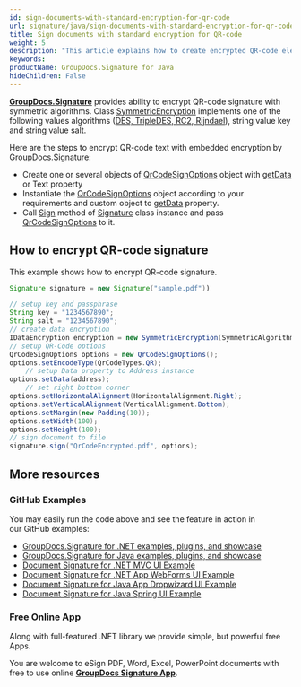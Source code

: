 ```yaml
---
id: sign-documents-with-standard-encryption-for-qr-code
url: signature/java/sign-documents-with-standard-encryption-for-qr-code
title: Sign documents with standard encryption for QR-code
weight: 5
description: "This article explains how to create encrypted QR-code electronic signature"
keywords: 
productName: GroupDocs.Signature for Java
hideChildren: False
---
```

[**GroupDocs.Signature**](https://products.groupdocs.com/signature/java ) provides ability to encrypt QR-code signature with symmetric algorithms. Class [SymmetricEncryption](https://reference.groupdocs.com/signature/java/com.groupdocs.signature.domain.extensions.encryption/SymmetricEncryption ) implements one of the following values algorithms ([DES, TripleDES, RC2, Rijndael](https://reference.groupdocs.com/signature/java/com.groupdocs.signature.domain.extensions.encryption/SymmetricAlgorithmType )), string value key and string value salt.

Here are the steps to encrypt QR-code text with embedded encryption by GroupDocs.Signature:

* Create one or several objects of [QrCodeSignOptions](https://reference.groupdocs.com/signature/java/com.groupdocs.signature.options.sign/QrCodeSignOptions ) object with [getData](https://reference.groupdocs.com/signature/java/com.groupdocs.signature.options.sign/QrCodeSignOptions#getData() ) or Text property
* Instantiate the  [QrCodeSignOptions](https://reference.groupdocs.com/signature/java/com.groupdocs.signature.options.sign/QrCodeSignOptions ) object according to your requirements and custom object to [getData](https://reference.groupdocs.com/signature/java/com.groupdocs.signature.options.sign/QrCodeSignOptions#getData() ) property.
* Call [Sign](https://reference.groupdocs.com/signature/java/com.groupdocs.signature/Signature#sign(java.io.OutputStream,%20java.util.List)) method of [Signature](https://reference.groupdocs.com/signature/java/com.groupdocs.signature/Signature ) class instance and pass [QrCodeSignOptions](https://reference.groupdocs.com/https://reference.groupdocs.com/signature/java/com.groupdocs.signature.options.sign/QrCodeSignOptions ) to it.  

## How to encrypt QR-code signature

 This example shows how to encrypt QR-code signature.

```java
Signature signature = new Signature("sample.pdf"))

// setup key and passphrase
String key = "1234567890";
String salt = "1234567890";
// create data encryption
IDataEncryption encryption = new SymmetricEncryption(SymmetricAlgorithmType.Rijndael, key, salt);
// setup QR-Code options
QrCodeSignOptions options = new QrCodeSignOptions();
options.setEncodeType(QrCodeTypes.QR);
	// setup Data property to Address instance
options.setData(address);
	// set right bottom corner
options.setHorizontalAlignment(HorizontalAlignment.Right);
options.setVerticalAlignment(VerticalAlignment.Bottom);
options.setMargin(new Padding(10));
options.setWidth(100);
options.setHeight(100);
// sign document to file
signature.sign("QrCodeEncrypted.pdf", options);

```

## More resources

### GitHub Examples

You may easily run the code above and see the feature in action in our GitHub examples:

* [GroupDocs.Signature for .NET examples, plugins, and showcase](https://github.com/groupdocs-signature/GroupDocs.Signature-for-.NET)
* [GroupDocs.Signature for Java examples, plugins, and showcase](https://github.com/groupdocs-signature/GroupDocs.Signature-for-Java)
* [Document Signature for .NET MVC UI Example](https://github.com/groupdocs-signature/GroupDocs.Signature-for-.NET-MVC)
* [Document Signature for .NET App WebForms UI Example](https://github.com/groupdocs-signature/GroupDocs.Signature-for-.NET-WebForms)
* [Document Signature for Java App Dropwizard UI Example](https://github.com/groupdocs-signature/GroupDocs.Signature-for-Java-Dropwizard)
* [Document Signature for Java Spring UI Example](https://github.com/groupdocs-signature/GroupDocs.Signature-for-Java-Spring)

### Free Online App

Along with full-featured .NET library we provide simple, but powerful free Apps.

You are welcome to eSign PDF, Word, Excel, PowerPoint documents with free to use online **[GroupDocs Signature App](https://products.groupdocs.app/signature)**.
